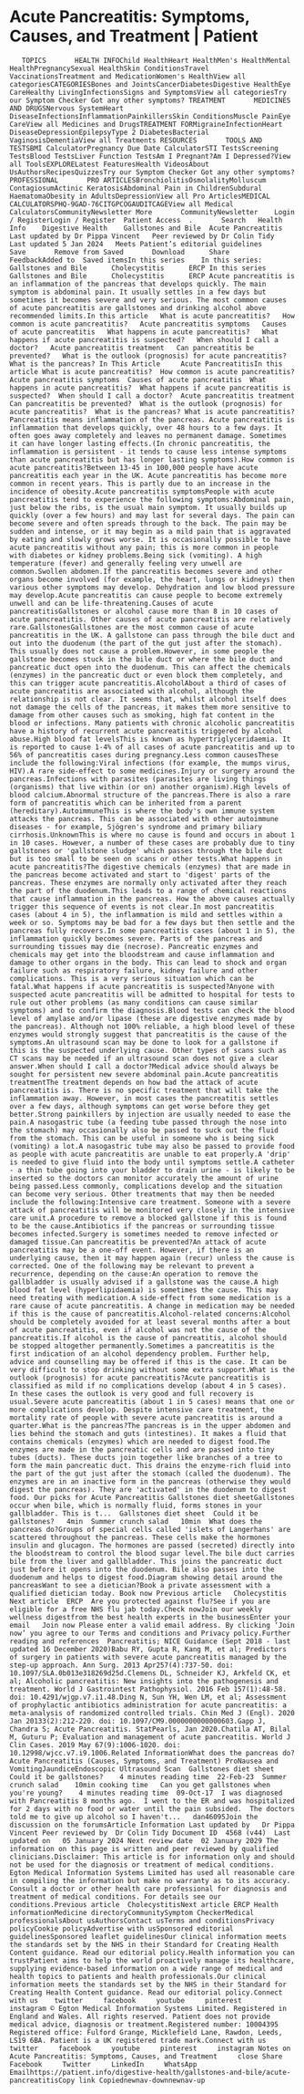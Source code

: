 # Acute Pancreatitis: Symptoms, Causes, and Treatment | Patient

       TOPICS       HEALTH INFOChild HealthHeart HealthMen's HealthMental HealthPregnancySexual HealthSkin ConditionsTravel VaccinationsTreatment and MedicationWomen's HealthView all categoriesCATEGORIESBones and JointsCancerDiabetesDigestive HealthEye CareHealthy LivingInfectionsSigns and SymptomsView all categoriesTry our Symptom Checker Got any other symptoms? TREATMENT       MEDICINES AND DRUGSNervous SystemHeart DiseaseInfectionsInflammationPainkillersSkin ConditionsMuscle PainEye CareView all Medicines and DrugsTREATMENT FORMigraineInfectionHeart DiseaseDepressionEpilepsyType 2 DiabetesBacterial VaginosisDementiaView all Treatments RESOURCES       TOOLS AND TESTSBMI CalculatorPregnancy Due Date CalculatorSTI TestsScreening TestsBlood TestsLiver Function TestsAm I Pregnant?Am I Depressed?View all ToolsEXPLORELatest FeaturesHealth VideosAbout UsAuthorsRecipesQuizzesTry our Symptom Checker Got any other symptoms? PROFESSIONAL       PRO ARTICLESBronchiolitisOsmolalityMolluscum ContagiosumActinic KeratosisAbdominal Pain in ChildrenSubdural HaematomaObesity in AdultsDepressionView all Pro ArticlesMEDICAL CALCULATORSPHQ-9GAD-76CITGPCOGAUDITCAGEView all Medical CalculatorsCommunityNewsletter More       CommunityNewsletter    Login / RegisterLogin / Register  Patient Access  .       Search   Health Info    Digestive Health    Gallstones and Bile  Acute Pancreatitis Last updated by Dr Pippa Vincent   Peer reviewed by Dr Colin Tidy  Last updated 5 Jan 2024   Meets Patient’s editorial guidelines            Save       Remove from Saved       Download      Share      FeedbackAdded to  Saved itemsIn this series    In this series:     Gallstones and Bile      Cholecystitis      ERCP In this series     Gallstones and Bile      Cholecystitis      ERCP Acute pancreatitis is an inflammation of the pancreas that develops quickly. The main symptom is abdominal pain. It usually settles in a few days but sometimes it becomes severe and very serious. The most common causes of acute pancreatitis are gallstones and drinking alcohol above recommended limits.In this article   What is acute pancreatitis?   How common is acute pancreatitis?   Acute pancreatitis symptoms   Causes of acute pancreatitis   What happens in acute pancreatitis?   What happens if acute pancreatitis is suspected?   When should I call a doctor?   Acute pancreatitis treatment   Can pancreatitis be prevented?   What is the outlook (prognosis) for acute pancreatitis?   What is the pancreas? In This Article     Acute PancreatitisIn this article What is acute pancreatitis?  How common is acute pancreatitis?  Acute pancreatitis symptoms  Causes of acute pancreatitis  What happens in acute pancreatitis?  What happens if acute pancreatitis is suspected?  When should I call a doctor?  Acute pancreatitis treatment  Can pancreatitis be prevented?  What is the outlook (prognosis) for acute pancreatitis?  What is the pancreas? What is acute pancreatitis?Pancreatitis means inflammation of the pancreas. Acute pancreatitis is inflammation that develops quickly, over 48 hours to a few days. It often goes away completely and leaves no permanent damage. Sometimes it can have longer lasting effects.(In chronic pancreatitis, the inflammation is persistent - it tends to cause less intense symptoms than acute pancreatitis but has longer lasting symptoms).How common is acute pancreatitis?Between 13-45 in 100,000 people have acute pancreatitis each year in the UK. Acute pancreatitis has become more common in recent years. This is partly due to an increase in the incidence of obesity.Acute pancreatitis symptomsPeople with acute pancreatitis tend to experience the following symptoms:Abdominal pain, just below the ribs, is the usual main symptom. It usually builds up quickly (over a few hours) and may last for several days. The pain can become severe and often spreads through to the back. The pain may be sudden and intense, or it may begin as a mild pain that is aggravated by eating and slowly grows worse. It is occasionally possible to have acute pancreatitis without any pain; this is more common in people with diabetes or kidney problems.Being sick (vomiting). A high temperature (fever) and generally feeling very unwell are common.Swollen abdomen.If the pancreatitis becomes severe and other organs become involved (for example, the heart, lungs or kidneys) then various other symptoms may develop. Dehydration and low blood pressure may develop.Acute pancreatitis can cause people to become extremely unwell and can be life-threatening.Causes of acute pancreatitisGallstones or alcohol cause more than 8 in 10 cases of acute pancreatitis. Other causes of acute pancreatitis are relatively rare.GallstonesGallstones are the most common cause of acute pancreatitis in the UK. A gallstone can pass through the bile duct and out into the duodenum (the part of the gut just after the stomach). This usually does not cause a problem.However, in some people the gallstone becomes stuck in the bile duct or where the bile duct and pancreatic duct open into the duodenum. This can affect the chemicals (enzymes) in the pancreatic duct or even block them completely, and this can trigger acute pancreatitis.AlcoholAbout a third of cases of acute pancreatitis are associated with alcohol, although the relationship is not clear. It seems that, whilst alcohol itself does not damage the cells of the pancreas, it makes them more sensitive to damage from other causes such as smoking, high fat content in the blood or infections. Many patients with chronic alcoholic pancreatitis have a history of recurrent acute pancreatitis triggered by alcohol abuse.High blood fat levelsThis is known as hypertriglyceridaemia. It is reported to cause 1-4% of all cases of acute pancreatitis and up to 56% of pancreatitis cases during pregnancy.Less common causesThese include the following:Viral infections (for example, the mumps virus, HIV).A rare side-effect to some medicines.Injury or surgery around the pancreas.Infections with parasites (parasites are living things (organisms) that live within (or on) another organism).High levels of blood calcium.Abnormal structure of the pancreas.There is also a rare form of pancreatitis which can be inherited from a parent (hereditary).AutoimmuneThis is where the body's own immune system attacks the pancreas. This can be associated with other autoimmune diseases - for example, Sjögren's syndrome and primary biliary cirrhosis.UnknownThis is where no cause is found and occurs in about 1 in 10 cases. However, a number of these cases are probably due to tiny gallstones or 'gallstone sludge' which passes through the bile duct but is too small to be seen on scans or other tests.What happens in acute pancreatitis?The digestive chemicals (enzymes) that are made in the pancreas become activated and start to 'digest' parts of the pancreas. These enzymes are normally only activated after they reach the part of the duodenum.This leads to a range of chemical reactions that cause inflammation in the pancreas. How the above causes actually trigger this sequence of events is not clear.In most pancreatitis cases (about 4 in 5), the inflammation is mild and settles within a week or so. Symptoms may be bad for a few days but then settle and the pancreas fully recovers.In some pancreatitis cases (about 1 in 5), the inflammation quickly becomes severe. Parts of the pancreas and surrounding tissues may die (necrose). Pancreatic enzymes and chemicals may get into the bloodstream and cause inflammation and damage to other organs in the body. This can lead to shock and organ failure such as respiratory failure, kidney failure and other complications. This is a very serious situation which can be fatal.What happens if acute pancreatitis is suspected?Anyone with suspected acute pancreatitis will be admitted to hospital for tests to rule out other problems (as many conditions can cause similar symptoms) and to confirm the diagnosis.Blood tests can check the blood level of amylase and/or lipase (these are digestive enzymes made by the pancreas). Although not 100% reliable, a high blood level of these enzymes would strongly suggest that pancreatitis is the cause of the symptoms.An ultrasound scan may be done to look for a gallstone if this is the suspected underlying cause. Other types of scans such as CT scans may be needed if an ultrasound scan does not give a clear answer.When should I call a doctor?Medical advice should always be sought for persistent new severe abdominal pain.Acute pancreatitis treatmentThe treatment depends on how bad the attack of acute pancreatitis is. There is no specific treatment that will take the inflammation away. However, in most cases the pancreatitis settles over a few days, although symptoms can get worse before they get better.Strong painkillers by injection are usually needed to ease the pain.A nasogastric tube (a feeding tube passed through the nose into the stomach) may occasionally also be passed to suck out the fluid from the stomach. This can be useful in someone who is being sick (vomiting) a lot.A nasogastric tube may also be passed to provide food as people with acute pancreatitis are unable to eat properly.A 'drip' is needed to give fluid into the body until symptoms settle.A catheter - a thin tube going into your bladder to drain urine - is likely to be inserted so the doctors can monitor accurately the amount of urine being passed.Less commonly, complications develop and the situation can become very serious. Other treatments that may then be needed include the following:Intensive care treatment. Someone with a severe attack of pancreatitis will be monitored very closely in the intensive care unit.A procedure to remove a blocked gallstone if this is found to be the cause.Antibiotics if the pancreas or surrounding tissue becomes infected.Surgery is sometimes needed to remove infected or damaged tissue.Can pancreatitis be prevented?An attack of acute pancreatitis may be a one-off event. However, if there is an underlying cause, then it may happen again (recur) unless the cause is corrected. One of the following may be relevant to prevent a recurrence, depending on the cause:An operation to remove the gallbladder is usually advised if a gallstone was the cause.A high blood fat level (hyperlipidaemia) is sometimes the cause. This may need treating with medication.A side-effect from some medication is a rare cause of acute pancreatitis. A change in medication may be needed if this is the cause of pancreatitis.Alcohol-related concerns:Alcohol should be completely avoided for at least several months after a bout of acute pancreatitis, even if alcohol was not the cause of the pancreatitis.If alcohol is the cause of pancreatitis, alcohol should be stopped altogether permanently.Sometimes a pancreatitis is the first indication of an alcohol dependency problem. Further help, advice and counselling may be offered if this is the case. It can be very difficult to stop drinking without some extra support.What is the outlook (prognosis) for acute pancreatitis?Acute pancreatitis is classified as mild if no complications develop (about 4 in 5 cases). In these cases the outlook is very good and full recovery is usual.Severe acute pancreatitis (about 1 in 5 cases) means that one or more complications develop. Despite intensive care treatment, the mortality rate of people with severe acute pancreatitis is around a quarter.What is the pancreas?The pancreas is in the upper abdomen and lies behind the stomach and guts (intestines). It makes a fluid that contains chemicals (enzymes) which are needed to digest food.The enzymes are made in the pancreatic cells and are passed into tiny tubes (ducts). These ducts join together like branches of a tree to form the main pancreatic duct. This drains the enzyme-rich fluid into the part of the gut just after the stomach (called the duodenum). The enzymes are in an inactive form in the pancreas (otherwise they would digest the pancreas). They are 'activated' in the duodenum to digest food. Our picks for Acute Pancreatitis Gallstones diet sheetGallstones occur when bile, which is normally fluid, forms stones in your gallbladder. This is t...  Gallstones diet sheet  Could it be gallstones?   4min  Summer crunch salad   10min  What does the pancreas do?Groups of special cells called 'islets of Langerhans' are scattered throughout the pancreas. These cells make the hormones insulin and glucagon. The hormones are passed (secreted) directly into the bloodstream to control the blood sugar level.The bile duct carries bile from the liver and gallbladder. This joins the pancreatic duct just before it opens into the duodenum. Bile also passes into the duodenum and helps to digest food.Diagram showing detail around the pancreasWant to see a dietician?Book a private assessment with a qualified dietician today. Book now Previous article   Cholecystitis Next article  ERCP  Are you protected against flu?See if you are eligible for a free NHS flu jab today.Check nowJoin our weekly wellness digestfrom the best health experts in the businessEnter your email   Join now Please enter a valid email address. By clicking ‘Join now’ you agree to our Terms and conditions and Privacy policy.Further reading and references  Pancreatitis; NICE Guidance (Sept 2018 - last updated 16 December 2020)Babu RY, Gupta R, Kang M, et al; Predictors of surgery in patients with severe acute pancreatitis managed by the step-up approach. Ann Surg. 2013 Apr257(4):737-50. doi: 10.1097/SLA.0b013e318269d25d.Clemens DL, Schneider KJ, Arkfeld CK, et al; Alcoholic pancreatitis: New insights into the pathogenesis and treatment. World J Gastrointest Pathophysiol. 2016 Feb 157(1):48-58. doi: 10.4291/wjgp.v7.i1.48.Ding N, Sun YH, Wen LM, et al; Assessment of prophylactic antibiotics administration for acute pancreatitis: a meta-analysis of randomized controlled trials. Chin Med J (Engl). 2020 Jan 20133(2):212-220. doi: 10.1097/CM9.0000000000000603.Gapp J, Chandra S; Acute Pancreatitis. StatPearls, Jan 2020.Chatila AT, Bilal M, Guturu P; Evaluation and management of acute pancreatitis. World J Clin Cases. 2019 May 67(9):1006-1020. doi: 10.12998/wjcc.v7.i9.1006.Related InformationWhat does the pancreas do?Acute Pancreatitis (Causes, Symptoms, and Treatment) ProNausea and VomitingJaundiceEndoscopic Ultrasound Scan  Gallstones diet sheet  Could it be gallstones?    4 minutes reading time  22-Feb-23  Summer crunch salad    10min cooking time   Can you get gallstones when you're young?    4 minutes reading time  09-Oct-17  I was diagnosed with Pancreatitis 8 months ago.  I went to the ER and was hospitalized for 2 days with no food or water until the pain subsided.  The doctors told me to give up alcohol so I haven't...   dan46095Join the discussion on the forumsArticle Information Last updated by   Dr Pippa Vincent Peer reviewed by  Dr Colin Tidy Document ID  4568 (v44)  Last updated on   05 January 2024 Next review date  02 January 2029 The information on this page is written and peer reviewed by qualified clinicians.Disclaimer: This article is for information only and should not be used for the diagnosis or treatment of medical conditions. Egton Medical Information Systems Limited has used all reasonable care in compiling the information but make no warranty as to its accuracy. Consult a doctor or other health care professional for diagnosis and treatment of medical conditions. For details see our conditions.Previous article  CholecystitisNext article ERCP Health informationMedicine directoryCommunitySymptom CheckerMedical professionalsAbout usAuthorsContact usTerms and conditionsPrivacy policyCookie policyAdvertise with usSponsored editorial guidelinesSponsored leaflet guidelinesOur clinical information meets the standards set by the NHS in their Standard for Creating Health Content guidance. Read our editorial policy.Health information you can trustPatient aims to help the world proactively manage its healthcare, supplying evidence-based information on a wide range of medical and health topics to patients and health professionals.Our clinical information meets the standards set by the NHS in their Standard for Creating Health Content guidance. Read our editorial policy.Connect with us    twitter     facebook     youtube     pinterest     instagram © Egton Medical Information Systems Limited. Registered in England and Wales. All rights reserved. Patient does not provide medical advice, diagnosis or treatment.Registered number: 10004395 Registered office: Fulford Grange, Micklefield Lane, Rawdon, Leeds, LS19 6BA. Patient is a UK registered trade mark.Connect with us    twitter     facebook     youtube     pinterest     instagram Notes on Acute Pancreatitis: Symptoms, Causes, and Treatment     close Share          Facebook     Twitter     LinkedIn     WhatsApp     Emailhttps://patient.info/digestive-health/gallstones-and-bile/acute-pancreatitisCopy link Copiednewnav-downnewnav-up


